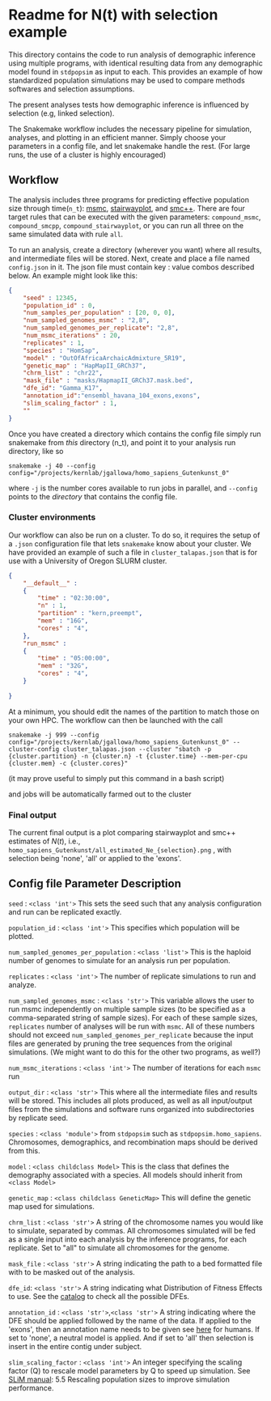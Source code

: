 # Readme for N(t) with selection example

This directory contains the code to run analysis of
demographic inference using multiple programs, with 
identical resulting data from any demographic model 
found in `stdpopsim` as input to each. 
This provides an example of how standardized 
population simulations may be used to compare methods
softwares and selection assumptions.

The present analyses tests how demographic inference 
is influenced by selection (e.g, linked selection).  

The Snakemake workflow includes the necessary pipeline
for simulation, analyses, and plotting in an efficient manner.
Simply choose your parameters in a config file, 
and let snakemake handle the rest. 
(For large runs, the use of a cluster is highly encouraged)

## Workflow

The analysis includes three programs for predicting effective population 
size through time(`n_t`): 
[msmc](https://github.com/stschiff/msmc/issues/23),
[stairwayplot](https://sites.google.com/site/jpopgen/stairway-plot), and
[smc++](https://github.com/popgenmethods/smcpp).
There are four target rules that can be executed with the given parameters: 
`compound_msmc`,
`compound_smcpp`,
`compound_stairwayplot`, 
or you can run all three on the same simulated data with rule `all`.

To run an analysis, create a directory (wherever you want)
where all results, and intermediate
files will be stored. Next, create and place a file named `config.json` in it.
The json file must contain key : value combos described below. An example 
might look like this:

```json
{
    "seed" : 12345,
    "population_id" : 0,
    "num_samples_per_population" : [20, 0, 0],
    "num_sampled_genomes_msmc" : "2,8",
    "num_sampled_genomes_per_replicate": "2,8",
    "num_msmc_iterations" : 20,
    "replicates" : 1, 
    "species" : "HomSap",
    "model" : "OutOfAfricaArchaicAdmixture_5R19",
    "genetic_map" : "HapMapII_GRCh37",
    "chrm_list" : "chr22",
    "mask_file" : "masks/HapmapII_GRCh37.mask.bed",
    "dfe_id": "Gamma_K17",
    "annotation_id":"ensembl_havana_104_exons,exons", 
    "slim_scaling_factor" : 1,
    ""
}
```

Once you have created a directory which contains the config file
simply run snakemake from _this_ directory (n_t), and point it to your analysis run
directory, like so

`snakemake -j 40 --config config="/projects/kernlab/jgallowa/homo_sapiens_Gutenkunst_0"`

where `-j` is the number cores available to run jobs in parallel, and 
`--config` points to the _directory_ that contains the config file.

### Cluster environments
Our workflow can also be run on a cluster. To do so, it requires
the setup of a `.json` configuration file that lets `snakemake`
know about your cluster. We have provided an example of 
such a file in `cluster_talapas.json` that is for use with a
University of Oregon SLURM cluster. 

```json
{
    "__default__" :
    {
        "time" : "02:30:00",
        "n" : 1,
        "partition" : "kern,preempt",
        "mem" : "16G",
        "cores" : "4",
    },
    "run_msmc" :
    {
        "time" : "05:00:00",
        "mem" : "32G",
        "cores" : "4",
    }
    
}
```

At a minimum, you should
edit the names of the partition to match those on your own HPC.
The workflow can then be launched with the call

`snakemake -j 999 --config config="/projects/kernlab/jgallowa/homo_sapiens_Gutenkunst_0" --cluster-config cluster_talapas.json --cluster "sbatch -p {cluster.partition} -n {cluster.n} -t {cluster.time} --mem-per-cpu {cluster.mem} -c {cluster.cores}"`

(it may prove useful to simply put this command in a bash script)

and jobs will be automatically farmed out to the cluster

### Final output
The current final output is a plot comparing stairwayplot and smc++ estimates of $N(t)$, i.e., 
`homo_sapiens_Gutenkunst/all_estimated_Ne_{selection}.png` , 
with selection being 'none', 'all' or applied to the 'exons'.


## Config file Parameter Description

`seed` : `<class 'int'>` 
This sets the seed such that any analysis configuration
and run can be replicated exactly. 

`population_id` : `<class 'int'>`
This specifies which population will be plotted.

`num_sampled_genomes_per_population` : `<class 'list'>` 
This is the haploid number
of genomes to simulate for an analysis run per population.

`replicates` : `<class 'int'>` The number of replicate simulations to run and 
analyze. 

`num_sampled_genomes_msmc` : `<class 'str'>` 
This variable allows the user to run msmc independently on multiple 
sample sizes (to be specified as a comma-separated string of sample sizes).
For each of these sample sizes,
`replicates` number of analyses will be run with `msmc`. All of these numbers should
not exceed `num_sampled_genomes_per_replicate` because the input files are 
generated by pruning the tree sequences from the original simulations.
(We might want to do this for the other two programs, as well?)

`num_msmc_iterations` : `<class 'int'>` The number of iterations for each `msmc` 
run

`output_dir` : `<class 'str'>` This where all the intermediate files and results
will be stored. This includes all plots produced, as well as all input/output files
from the simulations and software runs organized into subdirectories by
replicate seed.

`species` : `<class 'module'>` from `stdpopsim` such as `stdpopsim.homo_sapiens`.
Chromosomes, demographics, and recombination maps should be derived from this.

`model` : `<class childclass Model>` 
This is the class that defines the demography associated with a species. All models
should inherit from `<class Model>`

`genetic_map` : `<class childclass GeneticMap>` This will define the genetic map
used for simulations.

`chrm_list` : `<class 'str'>` A string of the chromosome names you would like to simulate,
separated by commas. All chromosomes simulated will be fed
as a single input into each analysis by the inference programs, for each replicate.
Set to "all" to simulate all chromosomes for the genome.

`mask_file` : `<class 'str'>` A string indicating the path to a bed formatted file with
to be masked out of the analysis.

`dfe_id`: `<class 'str'>` A string indicating what Distribution of Fitness Effects to use.
See the [catalog](https://popsim-consortium.github.io/stdpopsim-docs/latest/catalog.html) to check all the possible DFEs.

`annotation_id` : `<class 'str'>`,`<class 'str'>`  A string indicating where the DFE should be applied followed by the name of the data. 
If applied to the 'exons', then an annotation name needs to be given see [here](https://popsim-consortium.github.io/stdpopsim-docs/latest/catalog.html#sec_catalog_HomSap_annotations) for humans. If set to 'none', 
a neutral model is applied. And if set to 'all' then selection is insert in the entire contig under subject.

`slim_scaling_factor` : `<class 'int'>` An integer specifying the scaling factor (Q) to rescale model parameters by Q to speed up simulation. 
See [SLiM manual](http://benhaller.com/slim/SLiM_Manual.pdf): 5.5 Rescaling population sizes to improve simulation performance.

